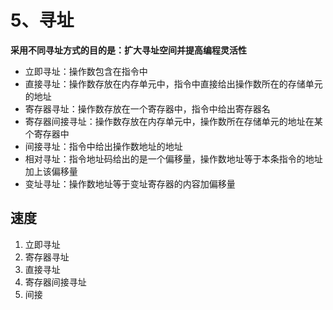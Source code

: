 # 5、寻址

**采用不同寻址方式的目的是：扩大寻址空间并提高编程灵活性**

- 立即寻址：操作数包含在指令中
- 直接寻址：操作数存放在内存单元中，指令中直接给出操作数所在的存储单元的地址
- 寄存器寻址：操作数存放在一个寄存器中，指令中给出寄存器名
- 寄存器间接寻址：操作数存放在内存单元中，操作数所在存储单元的地址在某个寄存器中
- 间接寻址：指令中给出操作数地址的地址
- 相对寻址：指令地址码给出的是一个偏移量，操作数地址等于本条指令的地址加上该偏移量
- 变址寻址：操作数地址等于变址寄存器的内容加偏移量

## 速度

1. 立即寻址
2. 寄存器寻址
3. 直接寻址
4. 寄存器间接寻址
5. 间接
